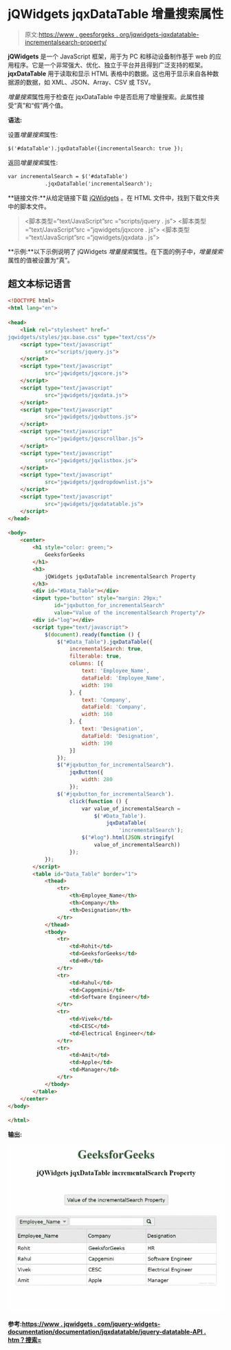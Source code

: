 # jQWidgets jqxDataTable 增量搜索属性

> 原文:[https://www . geesforgeks . org/jqwidgets-jqxdatatable-incrementalsearch-property/](https://www.geeksforgeeks.org/jqwidgets-jqxdatatable-incrementalsearch-property/)

**jQWidgets** 是一个 JavaScript 框架，用于为 PC 和移动设备制作基于 web 的应用程序。它是一个非常强大、优化、独立于平台并且得到广泛支持的框架。 **jqxDataTable** 用于读取和显示 HTML 表格中的数据。这也用于显示来自各种数据源的数据，如 XML、JSON、Array、CSV 或 TSV。

*增量搜索*属性用于检查在 jqxDataTable 中是否启用了增量搜索。此属性接受“真”和“假”两个值。

**语法:**

设置*增量搜索*属性:

```html
$('#dataTable').jqxDataTable({incrementalSearch: true });
```

返回*增量搜索*属性:

```html
var incrementalSearch = $('#dataTable')
            .jqxDataTable('incrementalSearch');
```

**链接文件:**从给定链接下载 [jQWidgets](https://www.jqwidgets.com/download/) 。在 HTML 文件中，找到下载文件夹中的脚本文件。

> <link rel="”stylesheet”" href="”jqwidgets/styles/jqx.base.css”" type="”text/css”">
> <脚本类型=“text/JavaScript”src =“scripts/jquery . js”></script>
> <脚本类型=“text/JavaScript”src =“jqwidgets/jqxcore . js”></script>
> <脚本类型=“text/JavaScript”src =“jqwidgets/jqxdata . js”>

**示例:**以下示例说明了 jQWidgets *增量搜索*属性。在下面的例子中，*增量搜索*属性的值被设置为“真”。

## 超文本标记语言

```html
<!DOCTYPE html>
<html lang="en">

<head>
    <link rel="stylesheet" href="
jqwidgets/styles/jqx.base.css" type="text/css"/>
    <script type="text/javascript" 
            src="scripts/jquery.js">
    </script>
    <script type="text/javascript" 
            src="jqwidgets/jqxcore.js">
    </script>
    <script type="text/javascript" 
            src="jqwidgets/jqxdata.js">
    </script>
    <script type="text/javascript" 
            src="jqwidgets/jqxbuttons.js">
    </script>
    <script type="text/javascript" 
            src="jqwidgets/jqxscrollbar.js">
    </script>
    <script type="text/javascript" 
            src="jqwidgets/jqxlistbox.js">
    </script>
    <script type="text/javascript" 
            src="jqwidgets/jqxdropdownlist.js">
    </script>
    <script type="text/javascript" 
            src="jqwidgets/jqxdatatable.js">
    </script>
</head>

<body>
    <center>
        <h1 style="color: green;">
            GeeksforGeeks
        </h1>
        <h3>
            jQWidgets jqxDataTable incrementalSearch Property
        </h3>
        <div id="#Data_Table"></div>
        <input type="button" style="margin: 29px;" 
               id="jqxbutton_for_incrementalSearch"
               value="Value of the incrementalSearch Property"/>
        <div id="log"></div>
        <script type="text/javascript">
            $(document).ready(function () {
                $("#Data_Table").jqxDataTable({
                    incrementalSearch: true,
                    filterable: true,
                    columns: [{
                        text: 'Employee_Name',
                        dataField: 'Employee_Name',
                        width: 190
                    }, {
                        text: 'Company',
                        dataField: 'Company',
                        width: 160
                    }, {
                        text: 'Designation',
                        dataField: 'Designation',
                        width: 190
                    }]
                });
                $("#jqxbutton_for_incrementalSearch").
                    jqxButton({
                        width: 280
                    });
                $('#jqxbutton_for_incrementalSearch').
                    click(function () {
                        var value_of_incrementalSearch =
                            $('#Data_Table').
                                jqxDataTable(
                                    'incrementalSearch');
                        $("#log").html(JSON.stringify(
                            value_of_incrementalSearch))
                    });
            });
        </script>
        <table id="Data_Table" border="1">
            <thead>
                <tr>
                    <th>Employee_Name</th>
                    <th>Company</th>
                    <th>Designation</th>
                </tr>
            </thead>
            <tbody>
                <tr>
                    <td>Rohit</td>
                    <td>GeeksforGeeks</td>
                    <td>HR</td>
                </tr>
                <tr>
                    <td>Rahul</td>
                    <td>Capgemini</td>
                    <td>Software Engineer</td>
                </tr>
                <tr>
                    <td>Vivek</td>
                    <td>CESC</td>
                    <td>Electrical Engineer</td>
                </tr>
                <tr>
                    <td>Amit</td>
                    <td>Apple</td>
                    <td>Manager</td>
                </tr>
            </tbody>
        </table>
    </center>
</body>

</html>
```

**输出:**

![](img/f71ef894f33d73de1bd270970e39c315.png)

**参考:**[**https://www . jqwidgets . com/jquery-widgets-documentation/documentation/jqxdatatable/jquery-datatable-API . htm？搜索=**](https://www.jqwidgets.com/jquery-widgets-documentation/documentation/jqxdatatable/jquery-datatable-api.htm?search=)